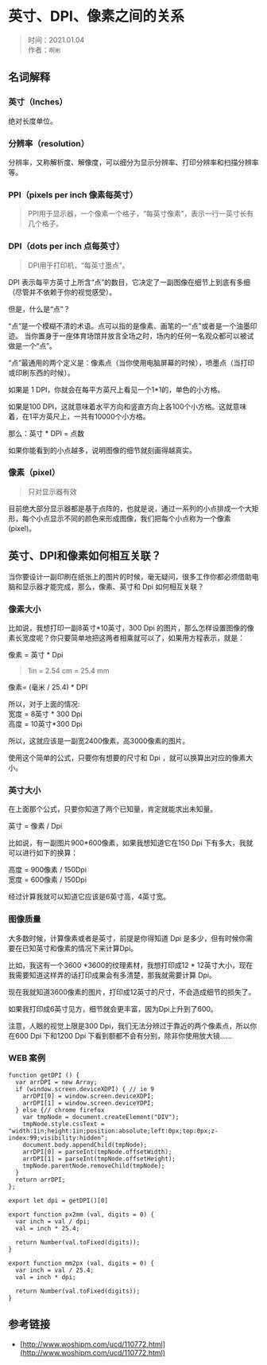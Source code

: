 # 英寸、DPI、像素之间的关系

> 时间：2021.01.04  
> 作者：`啊彬`

## 名词解释

### 英寸（Inches）

绝对长度单位。

### 分辨率（resolution）

分辨率，又称解析度、解像度，可以细分为显示分辨率、打印分辨率和扫描分辨率等。

### PPI（pixels per inch 像素每英寸）

> PPI用于显示器，一个像素一个格子，“每英寸像素”，表示一行一英寸长有几个格子。

### DPI（dots per inch 点每英寸）

> DPI用于打印机，“每英寸墨点”。

DPI 表示每平方英寸上所含“点”的数目，它决定了一副图像在细节上到底有多细（尽管并不依赖于你的视觉感受）。

但是，什么是“点”？

“点”是一个模糊不清的术语。点可以指的是像素、画笔的一“点”或者是一个油墨印迹。
当你置身于一座体育场馆并放言全场之时，场内的任何一名观众都可以被试做是一个“点”。

“点”最通用的两个定义是：像素点（当你使用电脑屏幕的时候），喷墨点（当打印或印刷东西的时候）。

如果是 1 DPI，你就会在每平方英尺上看见一个1*1的，单色的小方格。

如果是100 DPI，这就意味着水平方向和竖直方向上各100个小方格。这就意味着，在1平方英尺上，一共有10000个小方格。

那么：英寸 * DPI = 点数

如果你能看到的小点越多，说明图像的细节就刻画得越真实。

### 像素（pixel）

> 只对显示器有效

目前绝大部分显示器都是基于点阵的，也就是说，通过一系列的小点排成一个大矩形，每个小点显示不同的颜色来形成图像，我们把每个小点称为一个像素 (pixel)。

## 英寸、DPI和像素如何相互关联？

当你要设计一副印刷在纸张上的图片的时候，毫无疑问，很多工作你都必须借助电脑和显示器才能完成，那么，像素、英寸和 Dpi 如何相互关联？

### 像素大小

比如说，我想打印一副8英寸*10英寸，300 Dpi 的图片，那么怎样设置图像的像素长宽度呢？你只要简单地把这两者相乘就可以了，如果用方程表示，就是：

像素 = 英寸 * Dpi 

> 1in = 2.54 cm = 25.4 mm

像素= (毫米 / 25.4) * DPI

所以，对于上面的情况:  
宽度 = 8英寸 * 300 Dpi  
高度 = 10英寸*300 Dpi 

所以，这就应该是一副宽2400像素，高3000像素的图片。

使用这个简单的公式，只要你有想要的尺寸和 Dpi ，就可以换算出对应的像素大小。

### 英寸大小

在上面那个公式，只要你知道了两个已知量，肯定就能求出未知量。

英寸 = 像素 / Dpi

比如说，有一副图片900*600像素，如果我想知道它在150 Dpi 下有多大，我就可以进行如下的换算：

高度 = 900像素 / 150Dpi  
宽度 = 600像素 / 150Dpi  

经过计算我就可以知道它应该是6英寸高，4英寸宽。

### 图像质量

大多数时候，计算像素或者是英寸，前提是你得知道 Dpi 是多少，但有时候你需要在已知英寸和像素的情况下来计算Dpi。

比如，我这有一个3600 *3600的纹理素材，我想打印成12 * 12英寸大小，现在我需要知道这样弄的话打印成果会有多清楚，那我就需要计算 Dpi。

现在我就知道3600像素的图片，打印成12英寸的尺寸，不会造成细节的损失了。

如果我打印成6英寸见方，细节就会更丰富，因为Dpi上升到了600。

注意，人眼的视觉上限是300 Dpi，我们无法分辨过于靠近的两个像素点，所以你在600 Dpi 下和1200 Dpi 下看到额都不会有分别，除非你使用放大镜……


### WEB 案例

```
function getDPI () {
  var arrDPI = new Array;
  if (window.screen.deviceXDPI) { // ie 9
    arrDPI[0] = window.screen.deviceXDPI;
    arrDPI[1] = window.screen.deviceYDPI;
  } else {// chrome firefox
    var tmpNode = document.createElement("DIV");
    tmpNode.style.cssText = "width:1in;height:1in;position:absolute;left:0px;top:0px;z-index:99;visibility:hidden";
    document.body.appendChild(tmpNode);
    arrDPI[0] = parseInt(tmpNode.offsetWidth);
    arrDPI[1] = parseInt(tmpNode.offsetHeight);
    tmpNode.parentNode.removeChild(tmpNode);
  }
  return arrDPI;
};

export let dpi = getDPI()[0]

export function px2mm (val, digits = 0) {
  var inch = val / dpi;
  val = inch * 25.4;

  return Number(val.toFixed(digits));
}

export function mm2px (val, digits = 0) {
  var inch = val / 25.4;
  val = inch * dpi;

  return Number(val.toFixed(digits));
}
```

## 参考链接

* [http://www.woshipm.com/ucd/110772.html](http://www.woshipm.com/ucd/110772.html)